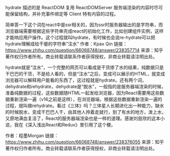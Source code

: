 hydrate 描述的是 ReactDOM 复用 ReactDOMServer 服务端渲染的内容时尽可能保留结构，并补充事件绑定等 Client 特有内容的过程。

简单答一下这个词在react中是ssr相关的，因为ssr时服务器输出的是字符串，而浏览器端需要根据这些字符串完成react的初始化工作，比如创建组件实例，这样才能响应用户操作。这个过程就叫hydrate，有时候也会说re-hydrate可以把hydrate理解成给干瘪的字符串”注水”
作者：Kpax Qin
链接：https://www.zhihu.com/question/66068748/answer/238357714
来源：知乎
著作权归作者所有。商业转载请联系作者获得授权，非商业转载请注明出处。

hydrate就是“注水”，一个完整的网页可以看成是干货掺了水的结果，纯数据只是干巴巴的干货，不是给人看的，但是“注水”之后，变成可以展示的HTML，就变成浏览器可以解释用户能看的东西了，这过程就是hydrate。还有两个词，dehydrate和rehydrate，dehydrate是“脱水”，一般指的是服务器端渲染的时候，准备纯数据的过程，这些数据随HTML一起发给浏览器，因为React需要用这些数据重新渲染一遍（v16之前是这样），在浏览器端，根据这些数据重新渲染一遍的过程，就叫做rehydrate。看过《三体》吗？三体星人长期进化出一种能力，缺水的时候脱水，变成干巴巴人干，由其他人拎着走就行，到了有水的地方，泼上水，又原地满血复活了，React的服务器端渲染也是一样的道理。感谢刘慈欣的这本小说，我在《深入浅出React和Redux》里引用了这个梗。

作者：程墨Morgan
链接：https://www.zhihu.com/question/66068748/answer/238376055
来源：知乎
著作权归作者所有。商业转载请联系作者获得授权，非商业转载请注明出处。